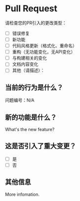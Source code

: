 # Pull Request

请检查您的PR引入的更改类型：

- [ ] 错误修复
- [ ] 新功能
- [ ] 代码风格更新（格式化、重命名）
- [ ] 重构（无功能变化，无API变化）
- [ ] 与构建相关的变化
- [ ] 文档内容变化
- [ ] 其他（请描述）：

## 当前的行为是什么？

问题编号：N/A

## 新的功能是什么？

What's the new feature?

## 这是否引入了重大变更？

- [ ] 是
- [ ] 否

## 其他信息

More infomation.
